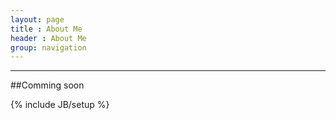 ```yaml
---
layout: page
title : About Me
header : About Me
group: navigation
---
```

---
##Comming soon 

{% include JB/setup %}